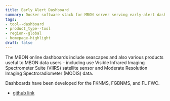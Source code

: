 ```yaml
---
title: Early Alert Dashboard
summary: Docker software stack for MBON server serving early-alert dashboards.
tags:
- tool--dashboard
- product_type--tool
- region--global
- homepage-highlight
draft: false
---
```


The MBON online dashboards include seascapes and also various products useful to MBON data users - including use Visible Infrared Imaging Spectrometer Suite (VIIRS) satellite sensor and Moderate Resolution Imaging Spectroradiometer (MODIS) data.

Dashboards have been developed for the FKNMS, FGBNMS, and FL FWC.

* [github link](https://github.com/marinebon/mbon-dashboard-server/)
